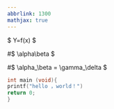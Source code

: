 ```yaml
---
abbrlink: 1300
mathjax: true
---
```


$ Y=f(x) $

#$ \alpha\beta $

#$ \alpha_\beta = \gamma_\delta $


```c
int main (void){
printf("hello ，world！")
return 0;
}
```